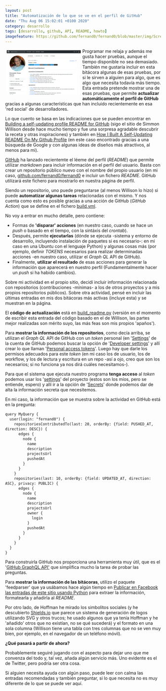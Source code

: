 ```yaml
--- 
layout: post
title: "Automatización de lo que se ve en el perfil de GitHub"
date: "Thu Aug 06 15:02:01 +0100 2020"
category: desarrollo
tags: [desarrollo, github, API, README, howto]
imagefeature: https://github.com/fernand0/fernand0/blob/master/img/Screenshot%20from%202020-08-06%2019-10-17.png?raw=true
---
```


<a href="https://github.com/fernand0/fernand0/" title="Centro de Exposiciones del Centro de Conocimiento sobre se… "><img src="https://github.com/fernand0/fernand0/blob/master/img/Screenshot%20from%202020-08-06%2019-10-17.png?raw=true" alt="Imagen de la página " width="240" style="float:left; margin:5px"></a>
Programar me relaja y además me gusta hacer pruebas, aunque el tiempo disponible no sea demasiado. También me gustaría incluir en esta bitácora algunas de esas pruebas, por si le sirven a alguien para algo, que es algo que necesita todavía más tiempo. 
Esta entrada pretende mostrar una de esas pruebas, que permite **actualizar automáticamente el perfil de GitHub** gracias a algunas características que han incluido recientemente en esa 'red social' de desarrolladores.

Lo que cuento se basa en las indicaciones que se pueden encontrar en [Building a self-updating profile README for GitHub](https://simonwillison.net/2020/Jul/10/self-updating-profile-readme/) (sigo el sitio de Simmon Willison desde hace mucho tiempo y fue una sorpresa agradable descubrir la receta y otras inspiraciones) y también en [How I Built A Self-Updating README On My Github Profile](https://www.mokkapps.de/blog/how-i-built-a-self-updating-readme-on-my-git-hub-profile/) (en este caso encontrado gracias a una búsqueda de Google y con algunas ideas de diseños más atractivos, al menos para mi).

[GitHub](https://github.com/) ha lanzado recientemte el léeme del perfil (*README*) que permite utilizar *markdown* para incluir información en el perfil del usuario. Basta con crear un repositorio público nuevo con el nombre del propio usuario (en mi caso, [github.com/fernand0/fernand0](https://github.com/fernand0/fernand0) e incluir un fichero *README*. 
GitHub utilizará este fichero para mostrarlo en nuestra página de perfil.

Siendo un repositorio, uno puede preguntarse (al menos Willison lo hizo) si puede **automatizar algunas tareas** relacionadas con el mismo.
Y nos cuenta como esto es posible gracias a una acción de GitHub (*GitHub Action*) que se define en el fichero [build.yml](https://github.com/fernand0/fernand0/blob/master/.github/workflows/build.yml). 

No voy a entrar en mucho detalle, pero contiene:

* Formas de **'disparar' acciones** (en nuestro caso, cuando se hace un *push* o basado en el tiempo, con la sintáxis del *crontab*). 
* Después, permite **ejecutarlas** (dónde se ejecuta -sistema y entorno de desarrollo, incluyendo instalación de paquetes si es necesario-: en mi caso en una Ubuntu con el lenguaje Python) y algunas cosas más (por ejemplo, definir *TOKENS* necesarios para realizar determinadas acciones -en nuestro caso, utilizar el *Graph QL* API de GitHub).
* Finalmente, **utilizar el resultado** de esas acciones para generar la información que aparecerá en nuestro perfil (Fundamentalmente hacer un *push* si ha habido cambios).

Sobre mi actividad en el propio sitio, decidí incluir información relacionada con repositorios (contribuciones -mínimas- a los de otros proyectos y a mis propios repositorios públicos). 
Sobre otra actividad, pensé en incluir las últimas entradas en mis dos bitácoras más activas (incluye esta) y se muestran en la página.

El **código de actualización** está en [build_readme.py](https://github.com/fernand0/fernand0/blob/89e087ef772db03624450203d2c8b643ffee986a/build_readme.py) (versión en el momento de escribir esta entrada del código basado en el de Willison, las partes mejor realizadas son mérito suyo, las más feas son mis propios 'apaños').

Para **mostrar la información de los repositorios**, como decía arriba, se utilizan el *Graph QL* API de GitHub con un *token* personal (en '[Settings](https://github.com/settings/profile)'  de la cuenta de GitHub podemos buscar la opción de '[Developer settings](https://github.com/settings/apps)' y  allí crear lo que llaman '[Personal access tokens](https://github.com/settings/tokens)'. Luego hay que darle los permisos adecuados para este *token* (en mi caso los de usuario, los de workflow, y los de lectura y escritura en un repo -así a ojo, creo que son los necesarios; si no funciona ya nos dirá cuáles necesitamos-).

Para que el sistema que ejecuta nuestro programa **tenga acceso** al *token* podemos usar los '[settings](https://github.com/fernand0/fernand0/settings)' del proyecto (estos son los míos, pero se entiende, espero) y allí ir a la opción de '[Secrets](https://github.com/fernand0/fernand0/settings/secrets)' donde podemos dar de alta la información secreta que necesitemos.

En mi caso, la información que se muestra sobre la actividad en GitHub está en la pregunta:

    query MyQuery {
      user(login: "fernand0") {
        repositoriesContributedTo(last: 20, orderBy: {field: PUSHED_AT, direction: DESC}) {
          edges {
            node {
              name
              description
              projectsUrl
              pushedAt
            }
          }
        }
        repositories(last: 10, orderBy: {field: UPDATED_AT, direction: ASC}, privacy: PUBLIC) {
          edges {
            node {
              name
              description
              projectsUrl
              owner {
                login
              }
              pushedAt
            }
          }
        }
      }
    }


Para construirla GitHub nos proporciona una herramienta muy útil, que es el '[GitHub GraphQL API'](https://developer.github.com/v4/explorer/) que simplifica mucho la tarea de probar las preguntas. 

Para **mostrar la información de las bitácoras**, utilizo el paquete 'feedparser' que ya usábamos hace algún tiempo en [Publicar en Facebook las entradas de este sitio usando Python](http://fernand0.github.io/Publicar-En-Facebook-Las-Entradas-De-Este-Sitio/) para extraer la información, formatearla y añadirla al *README*.

Por otro lado, de Hoffman he mirado los simbolitos sociales (y he descubierto [Shields.io](https://shields.io/) que parece un sistema de generación de logos utilizando SVG y otros trucos; he usado algunos que ya tenía Hoffman y he 'añadido' otros que no existían, no se qué sucederá) y el formato en una sola columna (Willison tiene una tabla con tres columnas que no se ven muy bien, por ejemplo, en el navegador de un teléfono móvil).


**¿Qué pasará a partir de ahora?**

Probablemente seguiré jugando con el aspecto para dejar uno que me convenza del todo y, tal vez, añada algún servicio más. Uno evidente es el de Twitter, pero podría ser otra cosa.

Si alguien necesita ayuda con algún paso, puede leer con calma las entradas recomendadas y también preguntar, si lo que necesita no es muy diferente de lo que se puede ver aquí.

